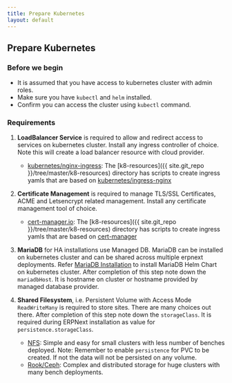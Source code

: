 ```yaml
---
title: Prepare Kubernetes
layout: default
---
```


## Prepare Kubernetes

### Before we begin

- It is assumed that you have access to kubernetes cluster with admin roles.
- Make sure you have `kubectl` and `helm` installed.
- Confirm you can access the cluster using `kubectl` command.


### Requirements

1. **LoadBalancer Service** is required to allow and redirect access to services on kubernetes cluster. Install any ingress controller of choice. Note this will create a load balancer resource with cloud provider.

    - [kubernetes/nginx-ingress](https://kubernetes.github.io/ingress-nginx/deploy):
The [k8-resources]({{ site.git_repo }}/tree/master/k8-resources) directory has scripts to create ingress yamls that are based on [kubernetes/ingress-nginx](https://kubernetes.github.io/ingress-nginx)

2. **Certificate Management** is required to manage TLS/SSL Certificates, ACME and Letsencrypt related management. Install any certificate management tool of choice.

    - [cert-manager.io](https://cert-manager.io/docs/installation/kubernetes/):
The [k8-resources]({{ site.git_repo }}/tree/master/k8-resources) directory has scripts to create ingress yamls that are based on [cert-manager](https://cert-manager.io)

3. **MariaDB** for HA installations use Managed DB. MariaDB can be installed on kubernetes cluster and can be shared across multiple erpnext deployments. Refer [MariaDB Installation](mariadb) to install MariaDB Helm Chart on kubernetes cluster. After completion of this step note down the `mariadbHost`. It is hostname on cluster or hostname provided by managed database provider.

4. **Shared Filesystem**, i.e. Persistent Volume with Access Mode `ReadWriteMany` is required to store sites. There are many choices out there. After completion of this step note down the `storageClass`. It is required during ERPNext installation as value for `persistence.storageClass`.

    - [NFS](https://github.com/helm/charts/tree/master/stable/nfs-server-provisioner):
Simple and easy for small clusters with less number of benches deployed. Note: Remember to enable `persistence` for PVC to be created. If not the data will not be persisted on any volume.
    - [Rook/Ceph](https://rook.io/docs/rook/master/ceph-quickstart.html):
Complex and distributed storage for huge clusters with many bench deployments.
